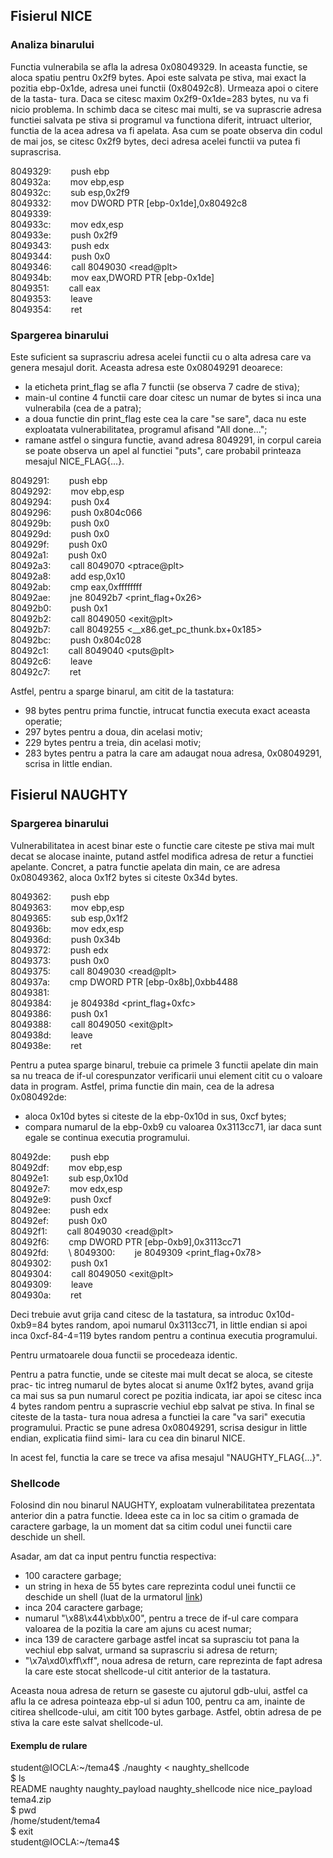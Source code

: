 ## Fisierul NICE

### Analiza binarului

Functia vulnerabila se afla la adresa 0x08049329. In aceasta functie, se aloca
spatiu pentru 0x2f9 bytes. Apoi este salvata pe stiva, mai exact la pozitia
ebp-0x1de, adresa unei functii (0x80492c8). Urmeaza apoi o citere de la tasta-
tura. Daca se citesc maxim 0x2f9-0x1de=283 bytes, nu va fi nicio problema. In
schimb daca se citesc mai multi, se va suprascrie adresa functiei salvata pe
stiva si programul va functiona diferit, intruact ulterior, functia de la acea
adresa va fi apelata. Asa cum se poate observa din codul de mai jos, se citesc
0x2f9 bytes, deci adresa acelei functii va putea fi suprascrisa.


 8049329: &nbsp;&nbsp;&nbsp;&nbsp;&nbsp;&nbsp; push   ebp\
 804932a: &nbsp;&nbsp;&nbsp;&nbsp;&nbsp;&nbsp; mov    ebp,esp\
 804932c: &nbsp;&nbsp;&nbsp;&nbsp;&nbsp;&nbsp; sub    esp,0x2f9\
 8049332: &nbsp;&nbsp;&nbsp;&nbsp;&nbsp;&nbsp; mov    DWORD PTR [ebp-0x1de],0x80492c8\
 8049339: &nbsp;&nbsp;&nbsp;&nbsp;&nbsp;&nbsp; \
 804933c: &nbsp;&nbsp;&nbsp;&nbsp;&nbsp;&nbsp; mov    edx,esp\
 804933e: &nbsp;&nbsp;&nbsp;&nbsp;&nbsp;&nbsp; push   0x2f9\
 8049343: &nbsp;&nbsp;&nbsp;&nbsp;&nbsp;&nbsp; push   edx\
 8049344: &nbsp;&nbsp;&nbsp;&nbsp;&nbsp;&nbsp; push   0x0\
 8049346: &nbsp;&nbsp;&nbsp;&nbsp;&nbsp;&nbsp; call   8049030 \<read@plt>\
 804934b: &nbsp;&nbsp;&nbsp;&nbsp;&nbsp;&nbsp; mov    eax,DWORD PTR \[ebp-0x1de]\
 8049351: &nbsp;&nbsp;&nbsp;&nbsp;&nbsp;&nbsp; call   eax\
 8049353: &nbsp;&nbsp;&nbsp;&nbsp;&nbsp;&nbsp; leave  \
 8049354: &nbsp;&nbsp;&nbsp;&nbsp;&nbsp;&nbsp; ret    


### Spargerea binarului

Este suficient sa suprascriu adresa acelei functii cu o alta adresa care va
genera mesajul dorit. Aceasta adresa este 0x08049291 deoarece:

- la eticheta print_flag se afla 7 functii (se observa 7 cadre de stiva);
- main-ul contine 4 functii care doar citesc un numar de bytes si inca una
vulnerabila (cea de a patra);
- a doua functie din print_flag este cea la care "se sare", daca nu este
exploatata vulnerabilitatea, programul afisand "All done...";
- ramane astfel o singura functie, avand adresa 8049291, in corpul careia se
poate observa un apel al functiei "puts", care probabil printeaza mesajul
NICE_FLAG{...}.


 8049291: &nbsp;&nbsp;&nbsp;&nbsp;&nbsp;&nbsp; push   ebp\
 8049292: &nbsp;&nbsp;&nbsp;&nbsp;&nbsp;&nbsp; mov    ebp,esp\
 8049294: &nbsp;&nbsp;&nbsp;&nbsp;&nbsp;&nbsp; push   0x4\
 8049296: &nbsp;&nbsp;&nbsp;&nbsp;&nbsp;&nbsp; push   0x804c066\
 804929b: &nbsp;&nbsp;&nbsp;&nbsp;&nbsp;&nbsp; push   0x0\
 804929d: &nbsp;&nbsp;&nbsp;&nbsp;&nbsp;&nbsp; push   0x0\
 804929f: &nbsp;&nbsp;&nbsp;&nbsp;&nbsp;&nbsp; push   0x0\
 80492a1: &nbsp;&nbsp;&nbsp;&nbsp;&nbsp;&nbsp; push   0x0\
 80492a3: &nbsp;&nbsp;&nbsp;&nbsp;&nbsp;&nbsp; call   8049070 \<ptrace@plt>\
 80492a8: &nbsp;&nbsp;&nbsp;&nbsp;&nbsp;&nbsp; add    esp,0x10\
 80492ab: &nbsp;&nbsp;&nbsp;&nbsp;&nbsp;&nbsp; cmp    eax,0xffffffff\
 80492ae: &nbsp;&nbsp;&nbsp;&nbsp;&nbsp;&nbsp; jne    80492b7 <print_flag+0x26>\
 80492b0: &nbsp;&nbsp;&nbsp;&nbsp;&nbsp;&nbsp; push   0x1\
 80492b2: &nbsp;&nbsp;&nbsp;&nbsp;&nbsp;&nbsp; call   8049050 \<exit@plt>\
 80492b7: &nbsp;&nbsp;&nbsp;&nbsp;&nbsp;&nbsp; call   8049255 \<\_\_x86.get_pc_thunk.bx+0x185>\
 80492bc: &nbsp;&nbsp;&nbsp;&nbsp;&nbsp;&nbsp; push   0x804c028\
 80492c1: &nbsp;&nbsp;&nbsp;&nbsp;&nbsp;&nbsp; call   8049040 \<puts@plt>\
 80492c6: &nbsp;&nbsp;&nbsp;&nbsp;&nbsp;&nbsp; leave  \
 80492c7: &nbsp;&nbsp;&nbsp;&nbsp;&nbsp;&nbsp; ret    


Astfel, pentru a sparge binarul, am citit de la tastatura:

- 98 bytes pentru prima functie, intrucat functia executa exact aceasta
operatie;
- 297 bytes pentru a doua, din acelasi motiv;
- 229 bytes pentru a treia, din acelasi motiv;
- 283 bytes pentru a patra la care am adaugat noua adresa, 0x08049291,
scrisa in little endian.



## Fisierul NAUGHTY

### Spargerea binarului

Vulnerabilitatea in acest binar este o functie care citeste pe stiva mai mult
decat se alocase inainte, putand astfel modifica adresa de retur a functiei
apelante. Concret, a patra functie apelata din main, ce are adresa  0x08049362,
aloca 0x1f2 bytes si citeste 0x34d bytes.


 8049362: &nbsp;&nbsp;&nbsp;&nbsp;&nbsp;&nbsp; push   ebp\
 8049363: &nbsp;&nbsp;&nbsp;&nbsp;&nbsp;&nbsp; mov    ebp,esp\
 8049365: &nbsp;&nbsp;&nbsp;&nbsp;&nbsp;&nbsp; sub    esp,0x1f2\
 804936b: &nbsp;&nbsp;&nbsp;&nbsp;&nbsp;&nbsp; mov    edx,esp\
 804936d: &nbsp;&nbsp;&nbsp;&nbsp;&nbsp;&nbsp; push   0x34b\
 8049372: &nbsp;&nbsp;&nbsp;&nbsp;&nbsp;&nbsp; push   edx\
 8049373: &nbsp;&nbsp;&nbsp;&nbsp;&nbsp;&nbsp; push   0x0\
 8049375: &nbsp;&nbsp;&nbsp;&nbsp;&nbsp;&nbsp; call   8049030 \<read@plt>\
 804937a: &nbsp;&nbsp;&nbsp;&nbsp;&nbsp;&nbsp; cmp    DWORD PTR \[ebp-0x8b],0xbb4488\
 8049381: &nbsp;&nbsp;&nbsp;&nbsp;&nbsp;&nbsp; \
 8049384: &nbsp;&nbsp;&nbsp;&nbsp;&nbsp;&nbsp; je     804938d <print_flag+0xfc>\
 8049386: &nbsp;&nbsp;&nbsp;&nbsp;&nbsp;&nbsp; push   0x1\
 8049388: &nbsp;&nbsp;&nbsp;&nbsp;&nbsp;&nbsp; call   8049050 \<exit@plt>\
 804938d: &nbsp;&nbsp;&nbsp;&nbsp;&nbsp;&nbsp; leave  \
 804938e: &nbsp;&nbsp;&nbsp;&nbsp;&nbsp;&nbsp; ret


Pentru a putea sparge binarul, trebuie ca primele 3 functii apelate din main
sa nu treaca de if-ul corespunzator verificarii unui element citit cu o valoare
data in program. Astfel, prima functie din main, cea de la adresa 0x080492de:

- aloca 0x10d bytes si citeste de la ebp-0x10d in sus, 0xcf bytes;
- compara numarul de la ebp-0xb9 cu valoarea 0x3113cc71, iar daca sunt egale se
continua executia programului.


 80492de: &nbsp;&nbsp;&nbsp;&nbsp;&nbsp;&nbsp; push   ebp\
 80492df: &nbsp;&nbsp;&nbsp;&nbsp;&nbsp;&nbsp; mov    ebp,esp\
 80492e1: &nbsp;&nbsp;&nbsp;&nbsp;&nbsp;&nbsp; sub    esp,0x10d\
 80492e7: &nbsp;&nbsp;&nbsp;&nbsp;&nbsp;&nbsp; mov    edx,esp\
 80492e9: &nbsp;&nbsp;&nbsp;&nbsp;&nbsp;&nbsp; push   0xcf\
 80492ee: &nbsp;&nbsp;&nbsp;&nbsp;&nbsp;&nbsp; push   edx\
 80492ef: &nbsp;&nbsp;&nbsp;&nbsp;&nbsp;&nbsp; push   0x0\
 80492f1: &nbsp;&nbsp;&nbsp;&nbsp;&nbsp;&nbsp; call   8049030 \<read@plt>\
 80492f6: &nbsp;&nbsp;&nbsp;&nbsp;&nbsp;&nbsp; cmp    DWORD PTR \[ebp-0xb9],0x3113cc71\
 80492fd: &nbsp;&nbsp;&nbsp;&nbsp;&nbsp;&nbsp; \ 
 8049300: &nbsp;&nbsp;&nbsp;&nbsp;&nbsp;&nbsp; je     8049309 <print_flag+0x78>\
 8049302: &nbsp;&nbsp;&nbsp;&nbsp;&nbsp;&nbsp; push   0x1\
 8049304: &nbsp;&nbsp;&nbsp;&nbsp;&nbsp;&nbsp; call   8049050 \<exit@plt>\
 8049309: &nbsp;&nbsp;&nbsp;&nbsp;&nbsp;&nbsp; leave  \
 804930a: &nbsp;&nbsp;&nbsp;&nbsp;&nbsp;&nbsp; ret


Deci trebuie avut grija cand citesc de la tastatura, sa introduc 0x10d-0xb9=84
bytes random, apoi numarul 0x3113cc71, in little endian si apoi inca 0xcf-84-4=119
bytes random pentru a continua executia programului.

Pentru urmatoarele doua functii se procedeaza identic.

Pentru a patra functie, unde se citeste mai mult decat se aloca, se citeste prac-
tic intreg numarul de bytes alocat si anume 0x1f2 bytes, avand grija ca mai sus
sa pun numarul corect pe pozitia indicata, iar apoi se citesc inca 4 bytes random
pentru a suprascrie vechiul ebp salvat pe stiva. In final se citeste de la tasta-
tura noua adresa a functiei la care "va sari" executia programului. Practic se
pune adresa 0x08049291, scrisa desigur in little endian, explicatia fiind simi-
lara cu cea din binarul NICE.

In acest fel, functia la care se trece va afisa mesajul "NAUGHTY_FLAG{...}".



### Shellcode

Folosind din nou binarul NAUGHTY, exploatam vulnerabilitatea prezentata anterior
din a patra functie. Ideea este ca in loc sa citim o gramada de caractere
garbage, la un moment dat sa citim codul unei functii care deschide un shell.

Asadar, am dat ca input pentru functia respectiva:
- 100 caractere garbage;
- un string in hexa de 55 bytes care reprezinta codul unei functii ce deschide
un shell (luat de la urmatorul [link](http://shell-storm.org/shellcode/files/shellcode-811.php))
- inca 204 caractere garbage;
- numarul "\x88\x44\xbb\x00", pentru a trece de if-ul care compara valoarea de
la pozitia la care am ajuns cu acest numar;
- inca 139 de caractere garbage astfel incat sa suprasciu tot pana la vechiul
ebp salvat, urmand sa suprascriu si adresa de return;
- "\x7a\xd0\xff\xff", noua adresa de return, care reprezinta de fapt adresa la
care este stocat shellcode-ul citit anterior de la tastatura.

Aceasta noua adresa de return se gaseste cu ajutorul gdb-ului, astfel ca aflu
la ce adresa pointeaza ebp-ul si adun 100, pentru ca am, inainte de citirea
shellcode-ului, am citit 100 bytes garbage. Astfel, obtin adresa de pe stiva la
care este salvat shellcode-ul.

#### Exemplu de rulare

student@IOCLA:\~/tema4$ ./naughty < naughty_shellcode \
$ ls\
README	naughty  naughty_payload  naughty_shellcode  nice  nice_payload  tema4.zip\
$ pwd\
/home/student/tema4\
$ exit\
student@IOCLA:\~/tema4$ 


